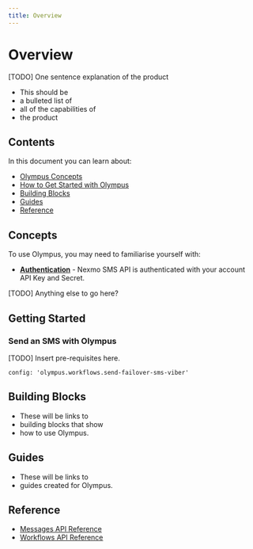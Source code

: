 ```yaml
---
title: Overview
---
```


# Overview

[TODO] One sentence explanation of the product

* This should be
* a bulleted list of
* all of the capabilities of
* the product

## Contents

In this document you can learn about:

* [Olympus Concepts](#concepts)
* [How to Get Started with Olympus](#getting-started)
* [Building Blocks](#building-blocks)
* [Guides](#guides)
* [Reference](#reference)

## Concepts

To use Olympus, you may need to familiarise yourself with:

* **[Authentication](/concepts/guides/authentication)** - Nexmo SMS API is authenticated with your account API Key and Secret.

[TODO] Anything else to go here?

## Getting Started

### Send an SMS with Olympus

[TODO] Insert pre-requisites here.

```tabbed_examples
config: 'olympus.workflows.send-failover-sms-viber'
```

## Building Blocks

* These will be links to
* building blocks that show
* how to use Olympus.

## Guides

* These will be links to
* guides created for Olympus.

## Reference

* [Messages API Reference](/api/olympus/messages)
* [Workflows API Reference](/api/olympus/workflows)
